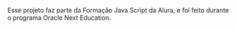 Esse projeto faz parte da Formação Java Script da Alura, e foi feito durante o programa Oracle Next Education.
